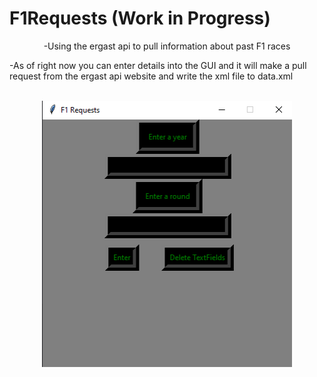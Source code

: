 # F1Requests (Work in Progress)

<p align="center">
-Using the ergast api to pull information about past F1 races

-As of right now you can enter details into the GUI and it will make a pull request from the ergast api website and write the xml file to data.xml
<br>
<br>
</p>

<p align="center">
  <img width="400" height="426" src="pythonF1Req.png">
</p>
